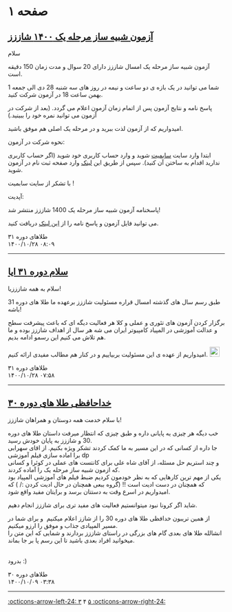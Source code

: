 # صفحه ۱

## [آزمون شبیه ساز مرحله یک ۱۴۰۰ شاززز](../post/1400-10-28-shaazzz-m1-1400.md)

<div class="cnt">
<p>سلام</p>

<p>آزمون شبیه ساز مرحله یک امسال شاززز دارای 20 سوال و مدت زمان 150 دقیقه است.</p>
<p>شما می توانید در یک بازه ی دو ساعت و نیمه در روز های سه شنبه 28 دی الی جمعه 1 بهمن ساعت 18 در آزمون شرکت کنید. </p>
<p>پاسخ نامه و نتایج آزمون پس از اتمام زمان آزمون اعلام می گردد. (بعد از شرکت در آزمون می توانید نمره خود را ببینید.)</p>

<p>امیدواریم که از آزمون لذت ببرید و در مرحله یک اصلی هم موفق باشید.</p>

<p>نحوه شرکت در آزمون:</p>
<p>ابتدا وارد سایت <a href="https://sbmt.ir/">سابمیت</a> شوید و وارد حساب کاربری خود شوید (اگر حساب کاربری ندارید اقدام به ساختن آن کنید). سپس از طریق این <a href="https://www.sbmt.ir/enrolment.php?code=342569">لینک</a> وارد صفحه ثبت نام در آزمون شوید.</p>

<p>با تشکر از سایت سابمیت !</p>

<p>آپدیت:</p>
<p>پاسخنامه آزمون شبیه ساز مرحله یک 1400 شاززز منتشر شد!</p>
<p>می توانید فایل آزمون و پاسخ نامه را از <a href="https://github.com/shaazzz/shaazzz-exam/tree/main/1400-01/Theory1">این لینک</a> دریافت کنید.</p>
</div>

<div class="blog-info">
    <div class="blog-author">طلاهای دوره ۳۱</div>
    <div class="blog-date">۱۴۰۰/۱۰/۲۸ ۰۸:۰۹</div>
</div>

---

## [سلام دوره ۳۱ ایا](../post/1400-10-28-Dore31Hello.md)

<div class="cnt">
<p>سلام به همه شازززیا!</p>

<p>طبق رسم سال های گذشته امسال قراره مسئولیت شاززز برعهده ما طلا های دوره 31 باشه!</p>

<p>برگزار کردن آزمون های تئوری و عملی و کلا هر فعالیت دیگه ای که باعث پیشرفت سطح و عدالت آموزشی در المپیاد کامپیوتر ایران می شه هر سال از اهداف شاززز بوده و ما هم تلاش می کنیم این رسمو ادامه بدیم.</p>

<p>امیدواریم از عهده ی این مسئولیت بربیاییم و در کنار هم مطالب مفیدی ارائه کنیم. <img alt="laugh" height="23" src="https://blog.ir/media/script/ckeditor/4.12.1/plugins/smiley/images/teeth_smile.png" title="laugh" width="23"/></p>
</div>

<div class="blog-info">
    <div class="blog-author">طلاهای دوره ۳۱</div>
    <div class="blog-date">۱۴۰۰/۱۰/۲۸ ۰۷:۵۸</div>
</div>

---

## [خداحافظی طلا های دوره ۳۰](../post/1400-10-09-Golds30-GoodBye.md)

<div class="cnt">
<p>با سلام خدمت همه دوستان و همراهان شاززز!</p>
<p>خب دیگه هر چیزی یه پایانی داره و طبق چیزی که انتظار میرفت داستان طلا های دوره 30 و شاززز به پایان خودش رسید. <br/>جا داره از کسانی که در این مسیر به ما کمک کردند تشکر ویژه بکنیم. از اقای سهرابی برا اماده سازی فیلم آموزشی dp<br/>و چند استریم حل مسئله، از آقای شاه علی برای کانتست های عملی در کوئرا و کسانی که ازمون شبیه ساز مرحله یک را آماده کردند.<br/>یکی از مهم ترین کارهایی که به نظر خودمون کردیم ضبط فیلم های آموزشی المپیاد بود که همچنان در دست ادیت است !! (گروه ببعی همچنان در حال ادیت کردن :/ ) که امیدواریم در اسرع وقت به دستتان برسد و برایتان مفید واقع شود.</p>
<p>شاید اگر کرونا نبود میتوانستیم فعالیت های مفید تری برای شاززز انجام دهیم.</p>
<p>از همین تریبون خدافظی طلا های دوره 30 را از شازز اعلام میکنیم  و برای شما در مسیر المپیادی جذاب و موفق را ارزو میکنیم.<br/>انشالله طلا های بعدی گام های بزرگی در راستای شاززز بردارند و شمایی که این متن را میخوانید افراد بعدی باشید تا این رسم پا بر جا بماند.</p>
<p><br/>بدرود :)</p>
</div>

<div class="blog-info">
    <div class="blog-author">طلاهای دوره ۳۰</div>
    <div class="blog-date">۱۴۰۰/۱۰/۰۹ ۰۳:۳۸</div>
</div>

---

<div class="blog-page" markdown>

[:octicons-arrow-left-24: ۳](../3)
۴
[۵ :octicons-arrow-right-24:](../5)

</div>